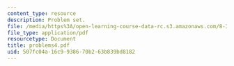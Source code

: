 ```yaml
---
content_type: resource
description: Problem set.
file: /media/https%3A/open-learning-course-data-rc.s3.amazonaws.com/8-325-relativistic-quantum-field-theory-iii-spring-2003/507fc04a16c9938670b263b839bd8182_problems4.pdf
file_type: application/pdf
resourcetype: Document
title: problems4.pdf
uid: 507fc04a-16c9-9386-70b2-63b839bd8182
---
```

